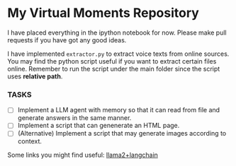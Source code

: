 # My Virtual Moments Repository
I have placed everything in the ipython notebook for now. Please make pull requests if you have got any good ideas.

I have implemented `extractor.py` to extract voice texts from online sources. You may find the python script useful if you want to extract certain files online. Remember to run the script under the main folder since the script uses **relative path**.

### TASKS
- [ ] Implement a LLM agent with memory so that it can read from file and generate answers in the same manner.
- [ ] Implement a script that can genenerate an HTML page.
- [ ] (Alternative) Implement a script that may generate images according to context.

Some links you might find useful:
[llama2+langchain](https://zhuanlan.zhihu.com/p/652172969)